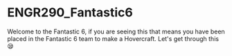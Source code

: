 # ENGR290_Fantastic6

Welcome to the Fantastic 6, if you are seeing this that means you have been placed in the Fantastic 6 team to make a Hovercraft. 
Let's get through this 😪
